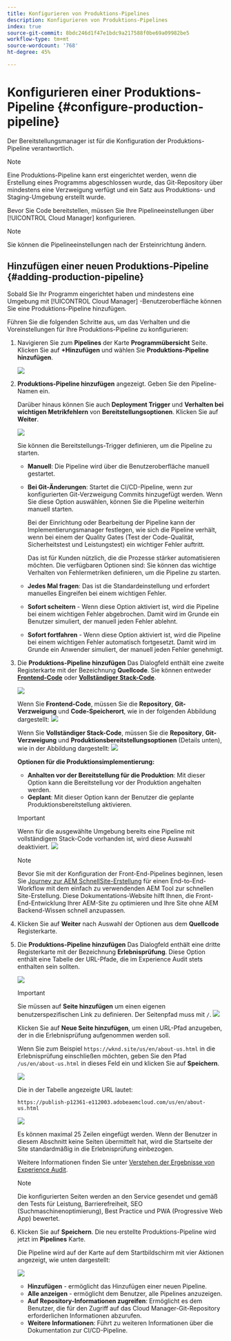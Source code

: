 ```yaml
---
title: Konfigurieren von Produktions-Pipelines
description: Konfigurieren von Produktions-Pipelines
index: true
source-git-commit: 8bdc246d1f47e1bdc9a217588f0be69a09982be5
workflow-type: tm+mt
source-wordcount: '768'
ht-degree: 45%

---
```



# Konfigurieren einer Produktions-Pipeline {#configure-production-pipeline}

Der Bereitstellungsmanager ist für die Konfiguration der Produktions-Pipeline verantwortlich.

>[!NOTE]
>Eine Produktions-Pipeline kann erst eingerichtet werden, wenn die Erstellung eines Programms abgeschlossen wurde, das Git-Repository über mindestens eine Verzweigung verfügt und ein Satz aus Produktions- und Staging-Umgebung erstellt wurde.

Bevor Sie Code bereitstellen, müssen Sie Ihre Pipelineeinstellungen über [!UICONTROL Cloud Manager] konfigurieren.

>[!NOTE]
>Sie können die Pipelineeinstellungen nach der Ersteinrichtung ändern.

## Hinzufügen einer neuen Produktions-Pipeline {#adding-production-pipeline}

Sobald Sie Ihr Programm eingerichtet haben und mindestens eine Umgebung mit [!UICONTROL Cloud Manager] -Benutzeroberfläche können Sie eine Produktions-Pipeline hinzufügen.

Führen Sie die folgenden Schritte aus, um das Verhalten und die Voreinstellungen für Ihre Produktions-Pipeline zu konfigurieren:

1. Navigieren Sie zum **Pipelines** der Karte **Programmübersicht** Seite.
Klicken Sie auf **+Hinzufügen** und wählen Sie **Produktions-Pipeline hinzufügen**.

   ![](/help/implementing/cloud-manager/assets/configure-pipeline/add-prod-1.png)

1. **Produktions-Pipeline hinzufügen** angezeigt. Geben Sie den Pipeline-Namen ein.

   Darüber hinaus können Sie auch **Deployment Trigger** und **Verhalten bei wichtigen Metrikfehlern** von **Bereitstellungsoptionen**. Klicken Sie auf **Weiter**.

   ![](/help/implementing/cloud-manager/assets/configure-pipeline/prod-pipeline-add2.png)


   Sie können die Bereitstellungs-Trigger definieren, um die Pipeline zu starten.

   * **Manuell**: Die Pipeline wird über die Benutzeroberfläche manuell gestartet.
   * **Bei Git-Änderungen**: Startet die CI/CD-Pipeline, wenn zur konfigurierten Git-Verzweigung Commits hinzugefügt werden. Wenn Sie diese Option auswählen, können Sie die Pipeline weiterhin manuell starten.

      Bei der Einrichtung oder Bearbeitung der Pipeline kann der Implementierungsmanager festlegen, wie sich die Pipeline verhält, wenn bei einem der Quality Gates (Test der Code-Qualität, Sicherheitstest und Leistungstest) ein wichtiger Fehler auftritt.

      Das ist für Kunden nützlich, die die Prozesse stärker automatisieren möchten. Die verfügbaren Optionen sind:
   Sie können das wichtige Verhalten von Fehlermetriken definieren, um die Pipeline zu starten.

   * **Jedes Mal fragen**: Das ist die Standardeinstellung und erfordert manuelles Eingreifen bei einem wichtigen Fehler.
   * **Sofort scheitern** - Wenn diese Option aktiviert ist, wird die Pipeline bei einem wichtigen Fehler abgebrochen. Damit wird im Grunde ein Benutzer simuliert, der manuell jeden Fehler ablehnt.
   * **Sofort fortfahren** - Wenn diese Option aktiviert ist, wird die Pipeline bei einem wichtigen Fehler automatisch fortgesetzt. Damit wird im Grunde ein Anwender simuliert, der manuell jeden Fehler genehmigt.


1. Die **Produktions-Pipeline hinzufügen** Das Dialogfeld enthält eine zweite Registerkarte mit der Bezeichnung **Quellcode**. Sie können entweder **[Frontend-Code](/help/implementing/cloud-manager/configuring-pipelines/introduction-ci-cd-pipelines.md#front-end)** oder **[Vollständiger Stack-Code](/help/implementing/cloud-manager/configuring-pipelines/introduction-ci-cd-pipelines.md#full-stack-pipeline)**.

   ![](/help/implementing/cloud-manager/assets/configure-pipeline/prodpipeline-fullstack1.png)

   Wenn Sie **Frontend-Code**, müssen Sie die **Repository**, **Git-Verzweigung** und **Code-Speicherort**, wie in der folgenden Abbildung dargestellt:
   ![](/help/implementing/cloud-manager/assets/configure-pipeline/prodpipeline-fullstack1.png)

   Wenn Sie **Vollständiger Stack-Code**, müssen Sie die **Repository**, **Git-Verzweigung** und **Produktionsbereitstellungsoptionen** (Details unten), wie in der Abbildung dargestellt:
   ![](/help/implementing/cloud-manager/assets/configure-pipeline/prodpipeline-fullstack2.png)

   **Optionen für die Produktionsimplementierung:**

   * **Anhalten vor der Bereitstellung für die Produktion**: Mit dieser Option kann die Bereitstellung vor der Produktion angehalten werden.
   * **Geplant**: Mit dieser Option kann der Benutzer die geplante Produktionsbereitstellung aktivieren.

   >[!IMPORTANT]
   >Wenn für die ausgewählte Umgebung bereits eine Pipeline mit vollständigem Stack-Code vorhanden ist, wird diese Auswahl deaktiviert.
   >![](/help/implementing/cloud-manager/assets/configure-pipeline/full-stack-disabled.png)

   >[!NOTE]
   >Bevor Sie mit der Konfiguration der Front-End-Pipelines beginnen, lesen Sie [Journey zur AEM SchnellSite-Erstellung](https://experienceleague.adobe.com/docs/experience-manager-cloud-service/sites-journey/quick-site/overview.html) für einen End-to-End-Workflow mit dem einfach zu verwendenden AEM Tool zur schnellen Site-Erstellung. Diese Dokumentations-Website hilft Ihnen, die Front-End-Entwicklung Ihrer AEM-Site zu optimieren und Ihre Site ohne AEM Backend-Wissen schnell anzupassen.

1. Klicken Sie auf **Weiter** nach Auswahl der Optionen aus dem **Quellcode** Registerkarte.

1. Die **Produktions-Pipeline hinzufügen** Das Dialogfeld enthält eine dritte Registerkarte mit der Bezeichnung **Erlebnisprüfung**. Diese Option enthält eine Tabelle der URL-Pfade, die im Experience Audit stets enthalten sein sollten.

   ![](/help/implementing/cloud-manager/assets/configure-pipeline/add-prod-audit.png)

   >[!IMPORTANT]
   >Sie müssen auf **Seite hinzufügen** um einen eigenen benutzerspezifischen Link zu definieren. Der Seitenpfad muss mit `/`.
   >![](/help/implementing/cloud-manager/assets/configure-pipeline/add-prod-audit2.png)


   Klicken Sie auf **Neue Seite hinzufügen**, um einen URL-Pfad anzugeben, der in die Erlebnisprüfung aufgenommen werden soll.

   Wenn Sie zum Beispiel `https://wknd.site/us/en/about-us.html` in die Erlebnisprüfung einschließen möchten, geben Sie den Pfad `/us/en/about-us.html` in dieses Feld ein und klicken Sie auf **Speichern**.

   ![](/help/implementing/cloud-manager/assets/configure-pipeline/add-prod-audit3.png)

   Die in der Tabelle angezeigte URL lautet:

   `https://publish-p12361-e112003.adobeaemcloud.com/us/en/about-us.html`

   ![](/help/implementing/cloud-manager/assets/configure-pipeline/add-prod-audit4.png)

   Es können maximal 25 Zeilen eingefügt werden. Wenn der Benutzer in diesem Abschnitt keine Seiten übermittelt hat, wird die Startseite der Site standardmäßig in die Erlebnisprüfung einbezogen.

   Weitere Informationen finden Sie unter [Verstehen der Ergebnisse von Experience Audit](/help/implementing/cloud-manager/experience-audit-testing.md).

   >[!NOTE]
   > Die konfigurierten Seiten werden an den Service gesendet und gemäß den Tests für Leistung, Barrierefreiheit, SEO (Suchmaschinenoptimierung), Best Practice und PWA (Progressive Web App) bewertet.

1. Klicken Sie auf **Speichern**. Die neu erstellte Produktions-Pipeline wird jetzt im **Pipelines** Karte.

   Die Pipeline wird auf der Karte auf dem Startbildschirm mit vier Aktionen angezeigt, wie unten dargestellt:

   ![](/help/implementing/cloud-manager/assets/configure-pipeline/prod-created.png)

   * **Hinzufügen** - ermöglicht das Hinzufügen einer neuen Pipeline.
   * **Alle anzeigen** - ermöglicht dem Benutzer, alle Pipelines anzuzeigen.
   * **Auf Repository-Informationen zugreifen**: Ermöglicht es dem Benutzer, die für den Zugriff auf das Cloud Manager-Git-Repository erforderlichen Informationen abzurufen.
   * **Weitere Informationen**: Führt zu weiteren Informationen über die Dokumentation zur CI/CD-Pipeline.



